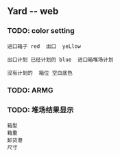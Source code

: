
## Yard -- web
### TODO: color setting

    进口箱子 red  出口  yeLlow

    出口计划 已经计划的 blue  进口箱堆场计划

    没有计划的  箱位 空白底色

### TODO: ARMG

### TODO: 堆场结果显示 
    箱型
    箱重
    卸货港
    尺寸